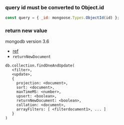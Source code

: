 


### query id must be converted to Object.id
```js
const query = { _id: mongoose.Types.ObjectId(id) };
```


### return new value

mongodb version 3.6
* [ref](https://docs.mongodb.com/v3.6/reference/method/db.collection.findOneAndUpdate/)
* `returnNewDocument`
```
db.collection.findOneAndUpdate(
   <filter>,
   <update>,
   {
     projection: <document>,
     sort: <document>,
     maxTimeMS: <number>,
     upsert: <boolean>,
     returnNewDocument: <boolean>,
     collation: <document>,
     arrayFilters: [ <filterdocument1>, ... ]
   }
)
```